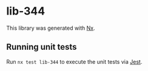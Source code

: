 # lib-344

This library was generated with [Nx](https://nx.dev).

## Running unit tests

Run `nx test lib-344` to execute the unit tests via [Jest](https://jestjs.io).
